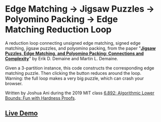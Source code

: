 # Edge Matching → Jigsaw Puzzles → Polyomino Packing → Edge Matching Reduction Loop

A reduction loop connecting unsigned edge matching, signed edge matching,
jigsaw puzzles, and polyomino packing, from the paper
"**[Jigsaw Puzzles, Edge Matching, and Polyomino Packing: Connections and
Complexity](https://erikdemaine.org/papers/Jigsaw_GC/)**" by
Erik D. Demaine and Martin L. Demaine.

Given a 3-partition instance, this code constructs the corresponding edge
matching puzzle.  Then clicking the button reduces around the loop.
Warning: the full loop makes a very big puzzle, which can crash your browser.

Written by Joshua Ani during the 2019 MIT class [6.892: Algorithmic Lower
Bounds: Fun with Hardness Proofs](http://courses.csail.mit.edu/6.892/spring19/).

## [Live Demo](https://6892-2019.github.io/jigsaw-reduction-loop/)

